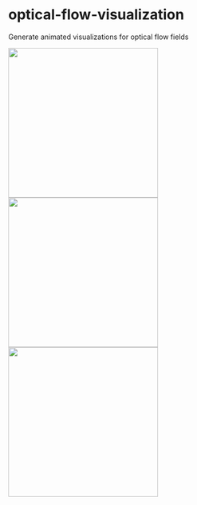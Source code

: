 # optical-flow-visualization
Generate animated visualizations for optical flow fields

<img src='https://raw.githubusercontent.com/nikolausmayer/optical-flow-visualization/master/example/0048.png' width='300' alt=''/>
<img src='https://raw.githubusercontent.com/nikolausmayer/optical-flow-visualization/master/example/0049.png' width='300' alt=''/>
<img src='https://raw.githubusercontent.com/nikolausmayer/optical-flow-visualization/master/example/flow.gif' width='300' alt=''/>
